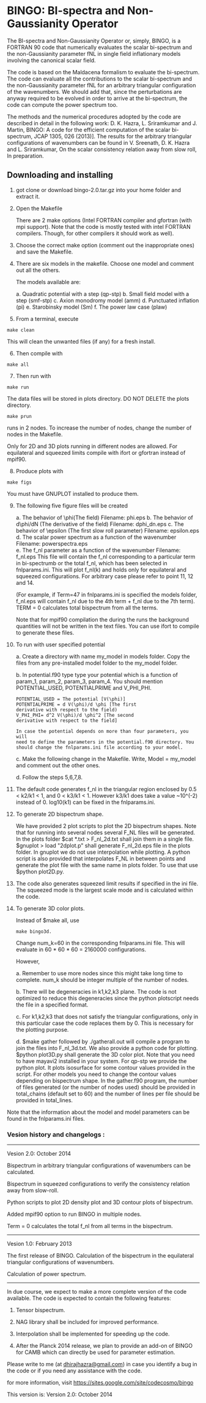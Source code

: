 # BINGO: BI-spectra and Non-Gaussianity Operator

The BI-spectra and Non-Gaussianity Operator or, simply, BINGO, is a 
FORTRAN 90 code that numerically evaluates the scalar bi-spectrum and 
the non-Gaussianity parameter fNL in single field inflationary models 
involving the canonical scalar field. 

The code is based on the Maldacena formalism to evaluate the bi-spectrum. 
The code can evaluate all the contributions to the scalar bi-spectrum and 
the non-Gaussianity parameter fNL for an arbitrary triangular configuration 
of the wavenumbers. We should add that, since the perturbations are anyway 
required to be evolved in order to arrive at the bi-spectrum, the code 
can compute the power spectrum too.
 
The methods and the numerical procedures adopted by the code are described in 
detail in the following work: D. K. Hazra, L. Sriramkumar and J. Martin, 
BINGO: A code for the efficient computation of the scalar bi-spectrum, 
JCAP 1305, 026 (2013)]. The results for the arbitrary triangular configurations
of wavenumbers can be found in V. Sreenath, D. K. Hazra and L. Sriramkumar, On 
the scalar consistency relation away from slow roll, In preparation.


## Downloading and installing


1. got clone or download bingo-2.0.tar.gz into your home folder and extract it.

2. Open the Makefile

   There are 2 make options (Intel FORTRAN compiler and gfortran (with mpi support). 
   Note that the code is mostly tested with intel FORTRAN compilers. Though, for other 
   compilers it should work as well). 

3. Choose the correct make option (comment out the inappropriate ones) 
   and save the Makefile.

4. There are six models in the makefile. Choose one model and comment 
   out all the others.
   
   The models available are: 

   a. Quadratic potential with a step (qp-stp)
   b. Small field model with a step (smf-stp)
   c. Axion monodromy model (amm)
   d. Punctuated inflation (pi)
   e. Starobinsky model (Sm)
   f. The power law case (plaw)


5. From a terminal, execute

```
make clean
```

   This will clean the unwanted files (if any) for a fresh install.
  
6. Then compile with 

  ```
  make all
  ```

7. Then run with 

```
make run
```

   The data files will be stored in plots directory. DO NOT DELETE the plots 
   directory.
```   
make prun 
```
   
   runs in 2 nodes. To increase the number of nodes, change the number of 
   nodes in the Makefile.
   
   Only for 2D and 3D plots running in different nodes are allowed. For equilateral 
   and squeezed limits compile with ifort or gfortran instead of mpif90.
   
8. Produce plots with 

```
make figs
```

   You must have GNUPLOT installed to produce them.

9. The following five figure files will be created
 
   a. The behavior of \phi(The field)
      Filename:    phi.eps
   b. The behavior of d\phi/dN (The derivative of the field)
      Filename:    dphi_dn.eps
   c. The behavior of \epsilon (The first slow roll parameter)
      Filename:    epsilon.eps
   d. The scalar power spectrum as a function of the wavenumber
      Filename:    powerspectra.eps  
   e. The f_nl parameter as a function of the wavenumber
      Filename:  f_nl.eps
      This file will contain the f_nl corresponding to a 
      particular term in bi-spectrumb or the total f_nl, 
      which has been selected in fnlparams.ini. This will 
      plot f_nl(k) and holds only for equilateral and squeezed
      configurations. For arbitrary case please refer to 
      point 11, 12 and 14. 

      (For example, if Term=47 in fnlparams.ini is specified the 
      models folder, f_nl.eps will contain f_nl due to the 4th 
      term + f_nl due to the 7th term). TERM = 0 calculates total
      bispectrum from all the terms.
      
      Note that for mpif90 compilation the during the runs 
      the background quantities will not be written in the text files. 
      You can use ifort to compile to generate these files.

10. To run with user specified potential

     a. Create a directory with name my_model in models folder. Copy
        the files from any pre-installed model folder to the my_model 
        folder.
    
     b. In potential.f90 type type your potential which is a function of 
        param_1, param_2, param_3, param_4. You should mention POTENTIAL_USED,
        POTENTIALPRIME and V_PHI_PHI.

        POTENTIAL_USED = The potential [V(\phi)]
        POTENTIALPRIME = d V(\phi)/d \phi [The first  
        derivative with respect to the field)
        V_PHI_PHI= d^2 V(\phi)/d \phi^2 [The second 
        derivative with respect to the field]
    
        In case the potential depends on more than four parameters, you will
        need to define the parameters in the potential.f90 directory. You 
        should change the fnlparams.ini file according to your model.
    
     c. Make the following change in the Makefile. Write, Model = my_model 
        and comment out the other ones.
    
     d. Follow the steps 5,6,7,8.
  
11.  The default code generates f_nl in the triangular region enclosed by 
      0.5 < k2/k1 < 1, and 0 < k3/k1 < 1. However k3/k1 does take a value 
      ~10^(-2) instead of 0. log10(k1) can be fixed in the fnlparams.ini. 

12.  To generate 2D bispectrum shape. 
      
     We have provided 2 plot scripts to plot the 2D bispectrum shapes. 
     Note that for running into several nodes several F_NL files will be 
     generated. In the plots folder $cat *.txt > F_nl_2d.txt shall join 
     them in a single file. $gnuplot > load "2dplot.p" shall generate 
     F_nl_2d.eps file in the plots folder. In gnuplot we do not use 
     interpolation while plotting. A python script is also provided 
     that interpolates F_NL in between points and generate the plot file 
     with the same name in plots folder. To use that use $python plot2D.py.
     
      
      
13.  The code also generates squeezed limit results if specified in the ini file.      
     The squeezed mode is the largest scale mode and is calculated within the code.
  
14.  To generate 3D color plots. 

     Instead of $make all, use 
     ```
     make bingo3d.  
     ```
          
     Change num_k=60 in the corresponding fnlparams.ini file. This will evaluate 
     in 60 * 60 * 60 = 2160000 configurations.
     
     However,
     
     a. Remember to use more nodes since this might take long time to complete. num_k should 
     be integer multiple of the number of nodes.
     
     b. There will be degeneracies in k1,k2,k3 plane. The code is not optimized to 
     reduce this degeneracies since the python plotscript needs the file in a specified format. 
     
     c. For k1,k2,k3 that does not satisfy the triangular configurations, only in this 
     particular case the code replaces them by 0. This is necessary for the plotting purpose.
     
     d. $make gather followed by ./gatherall.out will compile a program to join the 
     files into F_nl_3d.txt. We also provide a python code for plotting. 
     $python plot3D.py shall generate the 3D color plot. Note that you 
     need to have mayavi2 installed in your system. For qp-stp we provide the python plot.
     It plots isosurface for some contour values provided in the script. For other models 
     you need to change the contour values depending on bispectrum shape. In the gather.f90 
     program, the number of files generated (or the number of nodes used) should be provided 
     in total_chains (default set to 60) and the number of lines per file should be provided
     in total_lines.
    
Note that the information about the model and model parameters can be found in the fnlparams.ini files. 


### Vesion history and changelogs :

--------------------------------------------------------------------------------

Vesion 2.0: October 2014 

Bispectrum in arbitrary triangular configurations of wavenumbers can be calculated.

Bispectrum in squeezed configurations to verify the consistency relation away from slow-roll.

Python scripts to plot 2D density plot and 3D contour plots of bispectrum.

Added mpif90 option to run BINGO in multiple nodes.

Term = 0 calculates the total f_nl from all terms in the bispectrum.

--------------------------------------------------------------------------------


Vesion 1.0: February 2013 

The first release of BINGO. Calculation of the bispectrum in the equilateral 
triangular configurations of wavenumbers. 

Calculation of power spectrum.  

--------------------------------------------------------------------------------


In due course, we expect to make a more complete version of the code available.
The code is expected to contain the following features:

1. Tensor bispectrum.

2. NAG library shall be included for improved performance.

3. Interpolation shall be implemented for speeding up the code. 

4. After the Planck 2014 release, we plan to provide an add-on of BINGO for CAMB 
which can directly be used for parameter estimation.

Please write to me (at dhirajhazra@gmail.com) in case you identify a bug in the code 
or if you need any assistance with the code.



for more information, visit https://sites.google.com/site/codecosmo/bingo

This version is: Version 2.0: October 2014
